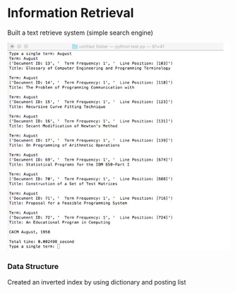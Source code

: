# Information Retrieval

Built a text retrieve system (simple search engine)

![alt text](https://github.com/wing9413/Python_InformationRetrieval/blob/master/Pictures/result.png)


### Data Structure

Created an inverted index by using dictionary and posting list




